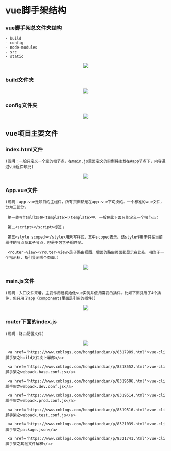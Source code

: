 # vue脚手架结构

 ### vue脚手架总文件夹结构
    - build
    - config
    - node-modules
    - src
    - static
<div align=center><img src="https://images2017.cnblogs.com/blog/916533/201801/916533-20180118181001443-1283702699.png"/></div>



### build文件夹
<div align=center><img src="https://images2017.cnblogs.com/blog/916533/201801/916533-20180118181038803-812248862.png"/></div>



### config文件夹
<div align=center><img src="https://images2017.cnblogs.com/blog/916533/201801/916533-20180118181124068-169648827.png"/></div>



## vue项目主要文件

  ### index.html文件
    (说明：一般只定义一个空的根节点，在main.js里面定义的实例将挂载在#app节点下，内容通过vue组件填充)
  <div align=center><img src="https://images2017.cnblogs.com/blog/916533/201801/916533-20180119092842974-1602031929.png"/></div>
  
  
   ### App.vue文件
    (说明：app.vue是项目的主组件，所有页面都是在app.vue下切换的。一个标准的vue文件，分为三部分。

     第一装写html代码在<template></template>中，一般在此下面只能定义一个根节点；

     第二<script></script>标签；

     第三<style scoped></style>用来写样式，其中scoped表示。该style作用于只在当前组件的节点及其子节点，但是不包含子组件呦。

     <router-view></router-view>是子路由视图，后面的路由页面都显示在此处，相当于一个指示标，指引显示哪个页面。)
  <div align=center><img src="https://images2017.cnblogs.com/blog/916533/201801/916533-20180119093833459-1224596892.png"/></div>


  ### main.js文件
    (说明：入口文件来着，主要作用是初始化vue实例并使用需要的插件。比如下面引用了4个插件，但只用了app（components里面是引用的插件）)
  <div align=center><img src="https://images2017.cnblogs.com/blog/916533/201801/916533-20180119100134474-1003780139.png"/></div>


  ### router下面的index.js
    (说明：路由配置文件)
  <div align=center><img src="https://images2017.cnblogs.com/blog/916533/201801/916533-20180119101556334-1868956418.png"/></div>













<div alin=center>

     <a href='https://www.cnblogs.com/hongdiandian/p/8317989.html'>vue-cli脚手架之build文件夹上半部</a>

     <a href='https://www.cnblogs.com/hongdiandian/p/8318552.html'>vue-cli脚手架之webpack.base.conf.js</a>

     <a href='https://www.cnblogs.com/hongdiandian/p/8319506.html'>vue-cli脚手架之webpack.dev.conf.js</a>

     <a href='https://www.cnblogs.com/hongdiandian/p/8319514.html'>vue-cli脚手架之webpack.prod.conf.js</a>

     <a href='https://www.cnblogs.com/hongdiandian/p/8319516.html'>vue-cli脚手架之webpack.test.conf.js</a>

     <a href='https://www.cnblogs.com/hongdiandian/p/8321039.html'>vue-cli脚手架之package.json</a>

     <a href='https://www.cnblogs.com/hongdiandian/p/8321741.html'>vue-cli脚手架之其他文件解释</a>
</div>
